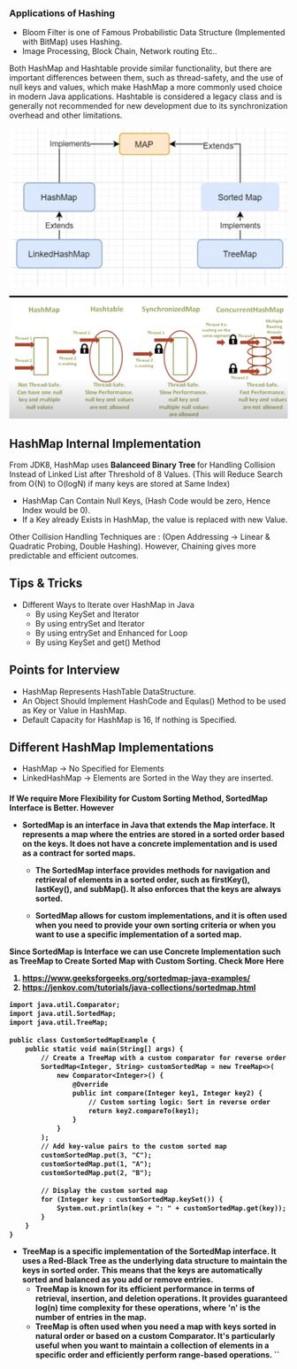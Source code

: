 <h3> Applications of Hashing </h3>

* Bloom Filter is one of Famous Probabilistic Data Structure (Implemented with BitMap) uses Hashing.
* Image Processing, Block Chain, Network routing Etc..

Both HashMap and Hashtable provide similar functionality, but there are important differences between them, such as thread-safety, and the use of null keys and values, which make HashMap a more commonly used choice in modern Java applications. Hashtable is considered a legacy class and is generally not recommended for new development due to its synchronization overhead and other limitations.

![](Images/Basics.png)

![](Images/Differences.png)

<h2> HashMap Internal Implementation </h2>

From JDK8, HashMap uses <b> Balanceed Binary Tree </b> for Handling Collision Instead of Linked List after
Threshold of 8 Values. (This will Reduce Search from O(N) to O(logN) if many keys are stored at Same Index)

* HashMap Can Contain Null Keys, (Hash Code would be zero, Hence Index would be 0).
* If a Key already Exists in HashMap, the value is replaced with new Value.

Other Collision Handling Techniques are : (Open Addressing -> Linear & Quadratic Probing, Double Hashing). However, Chaining gives more predictable and efficient outcomes.

<h2> Tips & Tricks </h2>

* Different Ways to Iterate over HashMap in Java
    * By using KeySet and Iterator
    * By using entrySet and Iterator
    * By using entrySet and Enhanced for Loop
    * By using KeySet and get() Method

<h2> Points for Interview </h2>

* HashMap Represents HashTable DataStructure.
* An Object Should Implement HashCode and Equlas() Method to be used as Key or Value in HashMap.
* Default Capacity for HashMap is 16, If nothing is Specified.


<h2> Different HashMap Implementations </h2>

* HashMap -> No Specified for Elements
* LinkedHashMap -> Elements are Sorted in the Way they are inserted.
<h4> If We require More Flexibility for Custom Sorting Method, SortedMap Interface is Better. However

* SortedMap is an interface in Java that extends the Map interface. It represents a map where the entries are stored in a sorted order based on the keys. It does not have a concrete implementation and is used as a contract for sorted maps.

    * The SortedMap interface provides methods for navigation and retrieval of elements in a sorted order, such as firstKey(), lastKey(), and subMap(). It also enforces that the keys are always sorted.

    * SortedMap allows for custom implementations, and it is often used when you need to provide your own sorting criteria or when you want to use a specific implementation of a sorted map.

Since SortedMap is Interface we can use Concrete Implementation such as TreeMap to Create Sorted Map with Custom Sorting.
Check More Here 

1. https://www.geeksforgeeks.org/sortedmap-java-examples/
2. https://jenkov.com/tutorials/java-collections/sortedmap.html
```
import java.util.Comparator;
import java.util.SortedMap;
import java.util.TreeMap;

public class CustomSortedMapExample {
    public static void main(String[] args) {
        // Create a TreeMap with a custom comparator for reverse order
        SortedMap<Integer, String> customSortedMap = new TreeMap<>(
            new Comparator<Integer>() {
                @Override
                public int compare(Integer key1, Integer key2) {
                    // Custom sorting logic: Sort in reverse order
                    return key2.compareTo(key1);
                }
            }
        );
        // Add key-value pairs to the custom sorted map
        customSortedMap.put(3, "C");
        customSortedMap.put(1, "A");
        customSortedMap.put(2, "B");

        // Display the custom sorted map
        for (Integer key : customSortedMap.keySet()) {
            System.out.println(key + ": " + customSortedMap.get(key));
        }
    }
}
```
* TreeMap is a specific implementation of the SortedMap interface. It uses a Red-Black Tree as the underlying data structure to maintain the keys in sorted order. This means that the keys are automatically sorted and balanced as you add or remove entries.
    * TreeMap is known for its efficient performance in terms of retrieval, insertion, and deletion operations. It provides guaranteed log(n) time complexity for these operations, where 'n' is the number of entries in the map.
    * TreeMap is often used when you need a map with keys sorted in natural order or based on a custom Comparator. It's particularly useful when you want to maintain a collection of elements in a specific order and efficiently perform range-based operations. ``